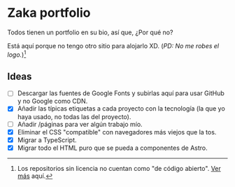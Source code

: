 # Zaka portfolio

Todos tienen un portfolio en su bio, así que, ¿Por qué no?

Está aquí porque no tengo otro sitio para alojarlo XD.
(_PD: No me robes el logo._)[^1]

## Ideas

- [ ] Descargar las fuentes de Google Fonts y subirlas aquí para usar GitHub y no Google como CDN.
- [X] Añadir las típicas etiquetas a cada proyecto con la tecnología (la que yo haya usado, no todas las del proyecto).
- [ ] Añadir /páginas para ver algún trabajo mío.
- [X] Eliminar el CSS "compatible" con navegadores más viejos que la tos.
- [X] Migrar a TypeScript.
- [X] Migrar todo el HTML puro que se pueda a componentes de Astro.
<!-- - [X] Eliminar la idea de los `<side>`s para mejorar el rendimiento y el responsivo. -->

[^1]: Los repositorios sin licencia no cuentan como "de código abierto". [Ver más](https://docs.github.com/en/repositories/managing-your-repositorys-settings-and-features/customizing-your-repository/licensing-a-repository#:~:text=However%2C%20without%20a%20license%2C%20the%20default%20copyright%20laws%20apply%2C%20meaning%20that%20you%20retain%20all%20rights%20to%20your%20source%20code%20and%20no%20one%20may%20reproduce%2C%20distribute%2C%20or%20create%20derivative%20works%20from%20your%20work.) aquí.
